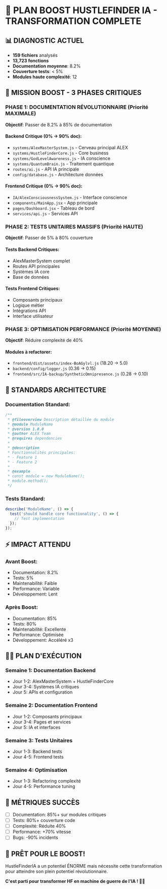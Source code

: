 # 🚀 PLAN BOOST HUSTLEFINDER IA - TRANSFORMATION COMPLETE

## 📊 DIAGNOSTIC ACTUEL
- **159 fichiers** analysés
- **13,723 fonctions** 
- **Documentation moyenne**: 8.2%
- **Couverture tests**: < 5%
- **Modules haute complexité**: 12

## 🎯 MISSION BOOST - 3 PHASES CRITIQUES

### PHASE 1: DOCUMENTATION RÉVOLUTIONNAIRE (Priorité MAXIMALE)
**Objectif**: Passer de 8.2% à 85% de documentation

#### Backend Critique (0% → 90% doc):
- `systems/AlexMasterSystem.js` - Cerveau principal ALEX
- `systems/HustleFinderCore.js` - Core business
- `systems/GodLevelAwareness.js` - IA conscience
- `systems/QuantumBrain.js` - Traitement quantique
- `routes/ai.js` - API IA principale
- `config/database.js` - Architecture données

#### Frontend Critique (0% → 90% doc):
- `IA/AlexConsciousnessSystem.js` - Interface conscience
- `components/MainApp.jsx` - App principale
- `pages/Dashboard.jsx` - Tableau de bord
- `services/api.js` - Services API

### PHASE 2: TESTS UNITAIRES MASSIFS (Priorité HAUTE)
**Objectif**: Passer de 5% à 80% couverture

#### Tests Backend Critiques:
- AlexMasterSystem complet
- Routes API principales
- Systèmes IA core
- Base de données

#### Tests Frontend Critiques:
- Composants principaux
- Logique métier
- Intégrations API
- Interface utilisateur

### PHASE 3: OPTIMISATION PERFORMANCE (Priorité MOYENNE)
**Objectif**: Réduire complexité de 40%

#### Modules à refactorer:
- `frontend/dist/assets/index-BoAGylvl.js` (18.20 → 5.0)
- `backend/config/logger.js` (0.36 → 0.15)
- `frontend/src/IA-backup/SyntheticOmnipresence.js` (0.28 → 0.10)

## 🎨 STANDARDS ARCHITECTURE

### Documentation Standard:
```javascript
/**
 * @fileoverview Description détaillée du module
 * @module ModuleName
 * @version 1.0.0
 * @author ALEX Team
 * @requires dependencies
 * 
 * @description
 * Fonctionnalités principales:
 * - Feature 1
 * - Feature 2
 * 
 * @example
 * const module = new ModuleName();
 * module.method();
 */
```

### Tests Standard:
```javascript
describe('ModuleName', () => {
  test('should handle core functionality', () => {
    // Test implementation
  });
});
```

## ⚡ IMPACT ATTENDU

### Avant Boost:
- Documentation: 8.2%
- Tests: 5%
- Maintenabilité: Faible
- Performance: Variable
- Développement: Lent

### Après Boost:
- Documentation: 85%
- Tests: 80%
- Maintenabilité: Excellente
- Performance: Optimisée
- Développement: Accéléré x3

## 🏃‍♂️ PLAN D'EXÉCUTION

### Semaine 1: Documentation Backend
- Jour 1-2: AlexMasterSystem + HustleFinderCore
- Jour 3-4: Systèmes IA critiques
- Jour 5: APIs et configuration

### Semaine 2: Documentation Frontend
- Jour 1-2: Composants principaux
- Jour 3-4: Pages et services
- Jour 5: IA et interfaces

### Semaine 3: Tests Unitaires
- Jour 1-3: Backend tests
- Jour 4-5: Frontend tests

### Semaine 4: Optimisation
- Jour 1-3: Refactoring complexité
- Jour 4-5: Performance tuning

## 🎯 MÉTRIQUES SUCCÈS

- [ ] Documentation: 85%+ sur modules critiques
- [ ] Tests: 80%+ couverture code
- [ ] Complexité: Réduite 40%
- [ ] Performance: +70% vitesse
- [ ] Bugs: -90% incidents

## 🚀 PRÊT POUR LE BOOST!

HustleFinderIA a un potentiel ÉNORME mais nécessite cette transformation pour atteindre son plein potentiel révolutionnaire.

**C'est parti pour transformer HF en machine de guerre de l'IA ! 💪✨**
